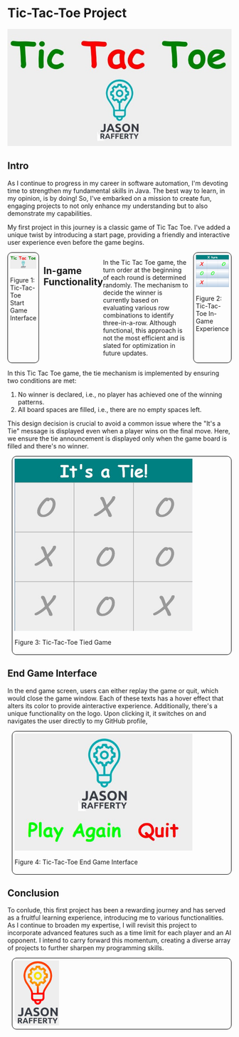 # Tic-Tac-Toe Project

![image](https://github.com/JasonRafferty/Tic-Tac-Toe/blob/master/TicTacToe/src/Demo2.JPG)




## Intro
As I continue to progress in my career in software automation, I'm devoting time to strengthen my fundamental skills in Java. The best way to learn, in my opinion, is by doing! So, I've embarked on a mission to create fun, engaging projects to not only enhance my understanding but to also demonstrate my capabilities.

My first project in this journey is a classic game of Tic Tac Toe. I've added a unique twist by introducing a start page, providing a friendly and interactive user experience even before the game begins. 


<div style="display: flex; justify-content: space-between;">
  <div style="flex: 1; margin-right: 10px; border: 1px solid black; border-radius: 10px; padding: 5px;">
    <img src="https://github.com/JasonRafferty/Tic-Tac-Toe/blob/master/TicTacToe/src/Demo2.JPG" alt="Diagram" style="width: 400px; height: auto;">
    <p align="left">Figure 1: Tic-Tac-Toe Start Game Interface</p>
  </div>

## In-game Functionality 

In the Tic Tac Toe game, the turn order at the beginning of each round is determined randomly. The mechanism to decide the winner is currently based on evaluating various row combinations to identify three-in-a-row. Although functional, this approach is not the most efficient and is slated for optimization in future updates.


  <div style="flex: 1; margin-left: 10px; border: 1px solid black; border-radius: 10px; padding: 5px;">
    <img src="https://github.com/JasonRafferty/Tic-Tac-Toe/blob/master/TicTacToe/src/Demo1.JPG" alt="Diagram" style="width: 400px; height: auto;">
    <p align="left">Figure 2: Tic-Tac-Toe In-Game Experience</p>
  </div>
</div>

In this Tic Tac Toe game, the tie mechanism is implemented by ensuring two conditions are met:

1. No winner is declared, i.e., no player has achieved one of the winning patterns.
2. All board spaces are filled, i.e., there are no empty spaces left.
   
This design decision is crucial to avoid a common issue where the "It's a Tie" message is displayed even when a player wins on the final move. Here, we ensure the tie announcement is displayed only when the game board is filled and there's no winner.


 <div style="flex: 1; margin-left: 10px; border: 1px solid black; border-radius: 10px; padding: 5px;">
    <img src="https://github.com/JasonRafferty/Tic-Tac-Toe/blob/master/TicTacToe/src/Demo3.JPG" alt="Diagram" style="width: 400px; height: auto;">
    <p align="left">Figure 3: Tic-Tac-Toe Tied Game</p>
  </div>
</div>

## End Game Interface

In the end game screen, users can either replay the game or quit, which would close the game window. Each of these texts has a hover effect that alters its color to provide ainteractive experience. Additionally, there's a unique functionality on the logo. Upon clicking it, it switches on and navigates the user directly to my GitHub profile, 


 <div style="flex: 1; margin-left: 10px; border: 1px solid black; border-radius: 10px; padding: 5px;">
    <img src="https://github.com/JasonRafferty/Tic-Tac-Toe/blob/master/TicTacToe/src/Demo4.JPG" alt="Diagram" style="width: 400px; height: auto;">
    <p align="left">Figure 4: Tic-Tac-Toe End Game Interface</p>
  </div>
</div>

## Conclusion

To conlude, this first project has been a rewarding journey and has served as a fruitful learning experience, introducing me to various functionalities. As I continue to broaden my expertise, I will revisit this project to incorporate advanced features such as a time limit for each player and an AI opponent.  I intend to carry forward this momentum, creating a diverse array of projects to further sharpen my programming skills.

 <div style="flex: 1; margin-left: 10px; border: 1px solid black; border-radius: 10px; padding: 5px;">
    <img src="https://github.com/JasonRafferty/Tic-Tac-Toe/blob/master/TicTacToe/src/LogoHover.jpg" alt="Diagram" style="width: 100px; height: auto;">
  </div>
</div>
